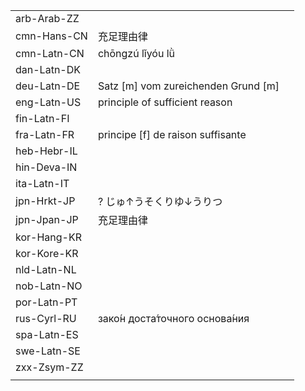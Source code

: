 | | | |
|-|-|-|
| arb-Arab-ZZ |  |  |
| cmn-Hans-CN | 充足理由律 |  |
| cmn-Latn-CN | chōngzú lǐyóu lǜ |  |
| dan-Latn-DK |  |  |
| deu-Latn-DE | Satz [m] vom zureichenden Grund [m] |  |
| eng-Latn-US | principle of sufficient reason |  |
| fin-Latn-FI |  |  |
| fra-Latn-FR | principe [f] de raison suffisante |  |
| heb-Hebr-IL |  |  |
| hin-Deva-IN |  |  |
| ita-Latn-IT |  |  |
| jpn-Hrkt-JP | ? じゅ↑うそくりゆ↓うりつ |  |
| jpn-Jpan-JP | 充足理由律 |  |
| kor-Hang-KR |  |  |
| kor-Kore-KR |  |  |
| nld-Latn-NL |  |  |
| nob-Latn-NO |  |  |
| por-Latn-PT |  |  |
| rus-Cyrl-RU | зако́н доста́точного основа́ния |  |
| spa-Latn-ES |  |  |
| swe-Latn-SE |  |  |
| zxx-Zsym-ZZ |  |  |
|  |  |  |
